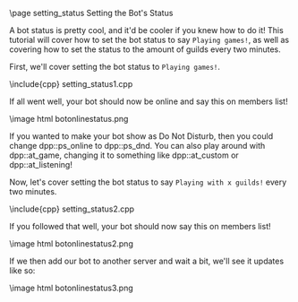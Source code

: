 \page setting_status Setting the Bot's Status

A bot status is pretty cool, and it'd be cooler if you knew how to do it! This tutorial will cover how to set the bot status to say `Playing games!`, as well as covering how to set the status to the amount of guilds every two minutes.

First, we'll cover setting the bot status to `Playing games!`.

\include{cpp} setting_status1.cpp

If all went well, your bot should now be online and say this on members list!

\image html botonlinestatus.png

If you wanted to make your bot show as Do Not Disturb, then you could change dpp::ps_online to dpp::ps_dnd.
You can also play around with dpp::at_game, changing it to something like dpp::at_custom or dpp::at_listening!

Now, let's cover setting the bot status to say `Playing with x guilds!` every two minutes.

\include{cpp} setting_status2.cpp

If you followed that well, your bot should now say this on members list!

\image html botonlinestatus2.png

If we then add our bot to another server and wait a bit, we'll see it updates like so:

\image html botonlinestatus3.png